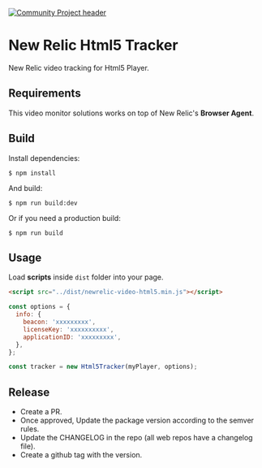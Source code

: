 [![Community Project header](https://github.com/newrelic/opensource-website/raw/master/src/images/categories/Community_Project.png)](https://opensource.newrelic.com/oss-category/#community-project)

# New Relic Html5 Tracker

New Relic video tracking for Html5 Player.

## Requirements

This video monitor solutions works on top of New Relic's **Browser Agent**.

## Build

Install dependencies:

```
$ npm install
```

And build:

```
$ npm run build:dev
```

Or if you need a production build:

```
$ npm run build
```

## Usage

Load **scripts** inside `dist` folder into your page.

```html
<script src="../dist/newrelic-video-html5.min.js"></script>
```

```javascript
const options = {
  info: {
    beacon: 'xxxxxxxxx',
    licenseKey: 'xxxxxxxxxx',
    applicationID: 'xxxxxxxxx',
  },
};

const tracker = new Html5Tracker(myPlayer, options);
```

## Release

- Create a PR.
- Once approved, Update the package version according to the semver rules.
- Update the CHANGELOG in the repo (all web repos have a changelog file).
- Create a github tag with the version.
